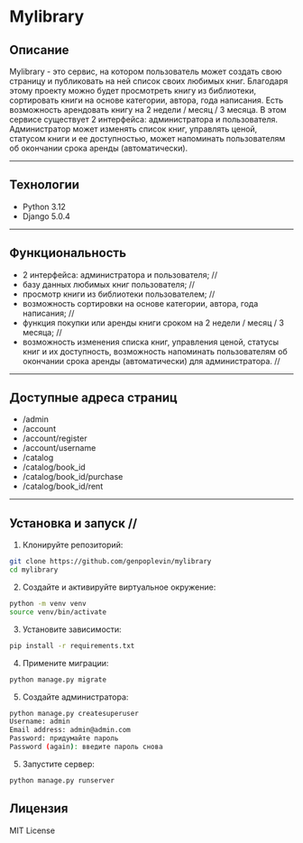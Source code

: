# Mylibrary

## Описание
Mylibrary - это сервис, на котором пользователь может создать свою страницу и публиковать на ней список своих любимых книг. Благодаря этому проекту можно будет просмотреть книгу из библиотеки, сортировать книги на основе категории, автора, года написания. Есть возможность арендовать книгу на 2 недели / месяц / 3 месяца. В этом сервисе существует 2 интерфейса: администратора и пользователя. Администратор может изменять список книг, управлять ценой, статусом книги и ее доступностью, может напоминать пользователям об окончании срока аренды (автоматически).

---

## Технологии
- Python 3.12
- Django 5.0.4

---

## Функциональность
- 2 интерфейса: администратора и пользователя; //
- базу данных любимых книг пользователя; //
- просмотр книги из библиотеки пользователем; //
- возможность сортировки на основе категории, автора, года написания; //
- функция покупки или аренды книги сроком на 2 недели / месяц / 3 месяца; //
- возможность изменения списка книг, управления ценой, статусы книг и их доступность, возможность напоминать пользователям об окончании срока аренды (автоматически) для администратора. //

---
## Доступные адреса страниц
- /admin
- /account
- /account/register
- /account/username
- /catalog
- /catalog/book_id
- /catalog/book_id/purchase
- /catalog/book_id/rent
---

## Установка и запуск //

1. Клонируйте репозиторий:
```bash
git clone https://github.com/genpoplevin/mylibrary
cd mylibrary
```
2. Создайте и активируйте виртуальное окружение:
```bash
python -m venv venv
source venv/bin/activate
```
3. Установите зависимости:
```bash
pip install -r requirements.txt
```
4. Примените миграции:
```bash
python manage.py migrate
```
5. Создайте администратора:
```bash
python manage.py createsuperuser
Username: admin
Email address: admin@admin.com
Password: придумайте пароль
Password (again): введите пароль снова
```
5. Запустите сервер:
```bash
python manage.py runserver
```
## Лицензия
MIT License
